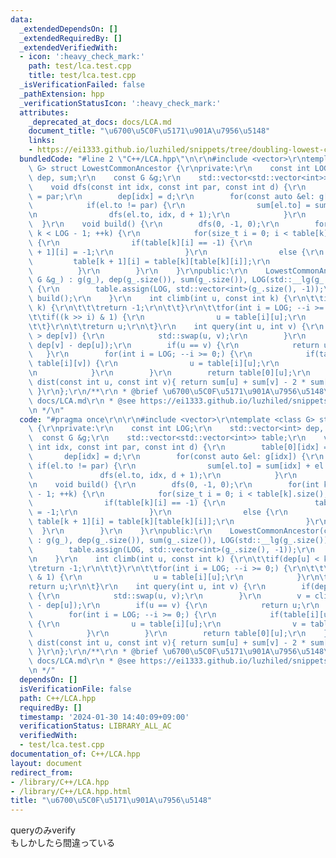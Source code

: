 ```yaml
---
data:
  _extendedDependsOn: []
  _extendedRequiredBy: []
  _extendedVerifiedWith:
  - icon: ':heavy_check_mark:'
    path: test/lca.test.cpp
    title: test/lca.test.cpp
  _isVerificationFailed: false
  _pathExtension: hpp
  _verificationStatusIcon: ':heavy_check_mark:'
  attributes:
    _deprecated_at_docs: docs/LCA.md
    document_title: "\u6700\u5C0F\u5171\u901A\u7956\u5148"
    links:
    - https://ei1333.github.io/luzhiled/snippets/tree/doubling-lowest-common-ancestor.html
  bundledCode: "#line 2 \"C++/LCA.hpp\"\n\r\n#include <vector>\r\ntemplate <class\
    \ G> struct LowestCommonAncestor {\r\nprivate:\r\n    const int LOG;\r\n    std::vector<int>\
    \ dep, sum;\r\n    const G &g;\r\n    std::vector<std::vector<int>> table;\r\n\
    \    void dfs(const int idx, const int par, const int d) {\r\n        table[0][idx]\
    \ = par;\r\n        dep[idx] = d;\r\n        for(const auto &el: g[idx]) {\r\n\
    \            if(el.to != par) {\r\n                sum[el.to] = sum[idx] + el.cost;\r\
    \n                dfs(el.to, idx, d + 1);\r\n            }\r\n        }\r\n  \
    \  }\r\n    void build() {\r\n        dfs(0, -1, 0);\r\n        for(int k = 0;\
    \ k < LOG - 1; ++k) {\r\n            for(size_t i = 0; i < table[k].size(); ++i)\
    \ {\r\n                if(table[k][i] == -1) {\r\n                    table[k\
    \ + 1][i] = -1;\r\n                }\r\n                else {\r\n           \
    \         table[k + 1][i] = table[k][table[k][i]];\r\n                }\r\n  \
    \          }\r\n        }\r\n    }\r\npublic:\r\n    LowestCommonAncestor(const\
    \ G &g_) : g(g_), dep(g_.size()), sum(g_.size()), LOG(std::__lg(g_.size()) + 1)\
    \ {\r\n        table.assign(LOG, std::vector<int>(g_.size(), -1));\r\n       \
    \ build();\r\n    }\r\n    int climb(int u, const int k) {\r\n\t\tif(dep[u] <\
    \ k) {\r\n\t\t\treturn -1;\r\n\t\t}\r\n\t\tfor(int i = LOG; --i >= 0;) {\r\n\t\
    \t\tif((k >> i) & 1) {\r\n                u = table[i][u];\r\n            }\r\n\
    \t\t}\r\n\t\treturn u;\r\n\t}\r\n    int query(int u, int v) {\r\n        if(dep[u]\
    \ > dep[v]) {\r\n            std::swap(u, v);\r\n        }\r\n        v = climb(v,\
    \ dep[v] - dep[u]);\r\n        if(u == v) {\r\n            return u;\r\n     \
    \   }\r\n        for(int i = LOG; --i >= 0;) {\r\n            if(table[i][u] !=\
    \ table[i][v]) {\r\n                u = table[i][u];\r\n                v = table[i][v];\r\
    \n            }\r\n        }\r\n        return table[0][u];\r\n    }\r\n    int\
    \ dist(const int u, const int v){ return sum[u] + sum[v] - 2 * sum[query(u, v)];\
    \ }\r\n};\r\n/**\r\n * @brief \u6700\u5C0F\u5171\u901A\u7956\u5148\r\n * @docs\
    \ docs/LCA.md\r\n * @see https://ei1333.github.io/luzhiled/snippets/tree/doubling-lowest-common-ancestor.html\r\
    \n */\n"
  code: "#pragma once\r\n\r\n#include <vector>\r\ntemplate <class G> struct LowestCommonAncestor\
    \ {\r\nprivate:\r\n    const int LOG;\r\n    std::vector<int> dep, sum;\r\n  \
    \  const G &g;\r\n    std::vector<std::vector<int>> table;\r\n    void dfs(const\
    \ int idx, const int par, const int d) {\r\n        table[0][idx] = par;\r\n \
    \       dep[idx] = d;\r\n        for(const auto &el: g[idx]) {\r\n           \
    \ if(el.to != par) {\r\n                sum[el.to] = sum[idx] + el.cost;\r\n \
    \               dfs(el.to, idx, d + 1);\r\n            }\r\n        }\r\n    }\r\
    \n    void build() {\r\n        dfs(0, -1, 0);\r\n        for(int k = 0; k < LOG\
    \ - 1; ++k) {\r\n            for(size_t i = 0; i < table[k].size(); ++i) {\r\n\
    \                if(table[k][i] == -1) {\r\n                    table[k + 1][i]\
    \ = -1;\r\n                }\r\n                else {\r\n                   \
    \ table[k + 1][i] = table[k][table[k][i]];\r\n                }\r\n          \
    \  }\r\n        }\r\n    }\r\npublic:\r\n    LowestCommonAncestor(const G &g_)\
    \ : g(g_), dep(g_.size()), sum(g_.size()), LOG(std::__lg(g_.size()) + 1) {\r\n\
    \        table.assign(LOG, std::vector<int>(g_.size(), -1));\r\n        build();\r\
    \n    }\r\n    int climb(int u, const int k) {\r\n\t\tif(dep[u] < k) {\r\n\t\t\
    \treturn -1;\r\n\t\t}\r\n\t\tfor(int i = LOG; --i >= 0;) {\r\n\t\t\tif((k >> i)\
    \ & 1) {\r\n                u = table[i][u];\r\n            }\r\n\t\t}\r\n\t\t\
    return u;\r\n\t}\r\n    int query(int u, int v) {\r\n        if(dep[u] > dep[v])\
    \ {\r\n            std::swap(u, v);\r\n        }\r\n        v = climb(v, dep[v]\
    \ - dep[u]);\r\n        if(u == v) {\r\n            return u;\r\n        }\r\n\
    \        for(int i = LOG; --i >= 0;) {\r\n            if(table[i][u] != table[i][v])\
    \ {\r\n                u = table[i][u];\r\n                v = table[i][v];\r\n\
    \            }\r\n        }\r\n        return table[0][u];\r\n    }\r\n    int\
    \ dist(const int u, const int v){ return sum[u] + sum[v] - 2 * sum[query(u, v)];\
    \ }\r\n};\r\n/**\r\n * @brief \u6700\u5C0F\u5171\u901A\u7956\u5148\r\n * @docs\
    \ docs/LCA.md\r\n * @see https://ei1333.github.io/luzhiled/snippets/tree/doubling-lowest-common-ancestor.html\r\
    \n */"
  dependsOn: []
  isVerificationFile: false
  path: C++/LCA.hpp
  requiredBy: []
  timestamp: '2024-01-30 14:40:09+09:00'
  verificationStatus: LIBRARY_ALL_AC
  verifiedWith:
  - test/lca.test.cpp
documentation_of: C++/LCA.hpp
layout: document
redirect_from:
- /library/C++/LCA.hpp
- /library/C++/LCA.hpp.html
title: "\u6700\u5C0F\u5171\u901A\u7956\u5148"
---
```

queryのみverify  
もしかしたら間違っている